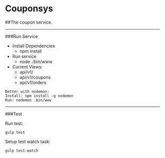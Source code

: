 # Couponsys
##The coupon service.

---
###Run Service

* Install Dependencies
  + npm install
* Run service
  + node ./bin/www
* Current Views:
  + api/v1/
  + api/v1/coupons
  + api/v1/orders

```
Better with nodemon:
Install: npm install -g nodemon
Run: nodemon .bin/www
```
---
###Test

Run test:

```
gulp test
```

Setup test watch task:

```
gulp test-watch
```